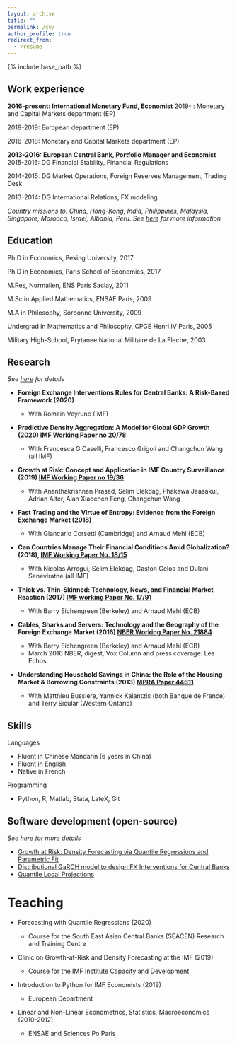 ```yaml
---
layout: archive
title: ""
permalink: /cv/
author_profile: true
redirect_from:
  - /resume
---
```


{% include base_path %}

## Work experience

**2016-present: International Monetary Fund, Economist**
  2019-    : Monetary and Capital Markets department (EP)
  
  2018-2019: European department (EP)
  
  2016-2018: Monetary and Capital Markets department (EP)

**2013-2016: European Central Bank, Portfolio Manager and Economist**
  2015-2016: DG Financial Stability, Financial Regulations 
  
  2014-2015: DG Market Operations, Foreign Reserves Management, Trading Desk 
  
  2013-2014: DG International Relations, FX modeling 

*Country missions to: China, Hong-Kong, India, Philippines, Malaysia,
Singapore, Morocco, Israel, Albania, Peru. See [here](https://romainlafarguette.github.io/country/) for more information*


## Education

Ph.D in Economics, Peking University, 2017

Ph.D in Economics, Paris School of Economics, 2017

M.Res, Normalien, ENS Paris Saclay, 2011

M.Sc in Applied Mathematics, ENSAE Paris, 2009

M.A in Philosophy, Sorbonne University, 2009

Undergrad in Mathematics and Philosophy, CPGE Henri IV Paris, 2005

Military High-School, Prytanee National Militaire de La Fleche, 2003

## Research
*See [here](https://romainlafarguette.github.io/research/) for details*

* **Foreign Exchange Interventions Rules for Central Banks: A Risk-Based Framework (2020)**
  * With Romain Veyrune (IMF)

* **Predictive Density Aggregation: A Model for Global GDP Growth (2020) [IMF Working Paper no 20/78](https://www.imf.org/en/Publications/WP/Issues/2020/05/29/Predictive-Density-Aggregation-A-Model-for-Global-GDP-Growth-49441)**
  * With Francesca G Caselli, Francesco Grigoli and Changchun Wang (all IMF) 
  
* **Growth at Risk: Concept and Application in IMF Country Surveillance (2019)
  [IMF Working Paper no 19/36](https://www.imf.org/en/Publications/WP/Issues/2019/02/21/Growth-at-Risk-Concept-and-Application-in-IMF-Country-Surveillance-46567)**
  * With Ananthakrishnan Prasad, Selim Elekdag, Phakawa Jeasakul, Adrian Alter, Alan Xiaochen Feng, Changchun Wang
  
* **Fast Trading and the Virtue of Entropy: Evidence from the Foreign Exchange Market (2018)**
  * With Giancarlo Corsetti (Cambridge) and Arnaud Mehl (ECB)

* **Can Countries Manage Their Financial Conditions Amid Globalization?
  (2018), [IMF Working Paper No. 18/15](https://www.imf.org/en/Publications/WP/Issues/2018/01/24/Can-Countries-Manage-Their-Financial-Conditions-Amid-Globalization-45581)**
  * With Nicolas Arregui, Selim Elekdag, Gaston Gelos and Dulani Seneviratne (all IMF)
      
* **Thick vs. Thin-Skinned:  Technology, News, and Financial Market Reaction
  (2017) [IMF working Paper No. 17/91](https://www.imf.org/en/Publications/WP/Issues/2017/04/07/Thick-vs-44810)**
  * With Barry Eichengreen (Berkeley) and Arnaud Mehl (ECB)

* **Cables, Sharks and Servers: Technology and the Geography of the Foreign
  Exchange Market (2016) [NBER Working Paper No. 21884](https://www.nber.org/papers/w21884)**
  * With Barry Eichengreen (Berkeley) and Arnaud Mehl (ECB)
  * March 2016 NBER, digest, Vox Column and press coverage: Les Echos.

* **Understanding Household Savings in China: the Role of the Housing Market &
  Borrowing Constraints (2013) [MPRA Paper 44611](https://ideas.repec.org/p/pra/mprapa/44611.html)**
  * With Matthieu Bussiere, Yannick Kalantzis (both Banque de France) and Terry Sicular (Western Ontario) 
  

## Skills
Languages
* Fluent in Chinese Mandarin (6 years in China)
* Fluent in English
* Native in French
  
Programming
* Python, R, Matlab, Stata, LateX, Git


## Software development (open-source)

*See [here](https://romainlafarguette.github.io/software/) for more details*

* [Growth at Risk: Density Forecasting via Quantile Regressions and Parametric Fit](https://github.com/IMFGAR/GaR)
* [Distributional GaRCH model to design FX Interventions for Central Banks](https://github.com/romainlafarguette/varfxi)
* [Quantile Local Projections](https://github.com/romainlafarguette/quantileproj)


Teaching
======
* Forecasting with Quantile Regressions (2020)
  * Course for the South East Asian Central Banks (SEACEN) Research and Training Centre 

* Clinic on Growth-at-Risk and Density Forecasting at the IMF (2019)
  * Course for the IMF Institute Capacity and Development

* Introduction to Python for IMF Economists (2019)
  * European Department

* Linear and Non-Linear Econometrics, Statistics, Macroeconomics (2010-2012)
  * ENSAE and Sciences Po Paris


